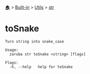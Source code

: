 <!--startTocHeader-->
[🏠](../../../README.md) > [Built-in](../../README.md) > [Utils](../README.md) > [str](README.md)
# toSnake
<!--endTocHeader-->

```
Turn string into snake_case

Usage:
  zaruba str toSnake <string> [flags]

Flags:
  -h, --help   help for toSnake

```

<!--startTocSubtopic-->
<!--endTocSubtopic-->